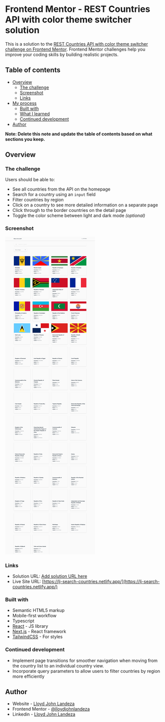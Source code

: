 # Frontend Mentor - REST Countries API with color theme switcher solution

This is a solution to the [REST Countries API with color theme switcher challenge on Frontend Mentor](https://www.frontendmentor.io/challenges/rest-countries-api-with-color-theme-switcher-5cacc469fec04111f7b848ca). Frontend Mentor challenges help you improve your coding skills by building realistic projects. 

## Table of contents

- [Overview](#overview)
  - [The challenge](#the-challenge)
  - [Screenshot](#screenshot)
  - [Links](#links)
- [My process](#my-process)
  - [Built with](#built-with)
  - [What I learned](#what-i-learned)
  - [Continued development](#continued-development)
- [Author](#author)

**Note: Delete this note and update the table of contents based on what sections you keep.**

## Overview

### The challenge

Users should be able to:

- See all countries from the API on the homepage
- Search for a country using an `input` field
- Filter countries by region
- Click on a country to see more detailed information on a separate page
- Click through to the border countries on the detail page
- Toggle the color scheme between light and dark mode *(optional)*

### Screenshot

![](./ss.png)

### Links

- Solution URL: [Add solution URL here](TBD)
- Live Site URL: [https://lj-search-countries.netlify.app/](https://lj-search-countries.netlify.app/)


### Built with

- Semantic HTML5 markup
- Mobile-first workflow
- Typescript
- [React](https://reactjs.org/) - JS library
- [Next.js](https://nextjs.org/) - React framework
- [TailwindCSS](https://tailwindcss.com/) - For styles


### Continued development
- Implement page transitions for smoother navigation when moving from the country list to an individual country view.
- Incorporate query parameters to allow users to filter countries by region more efficiently

## Author

- Website - [Lloyd John Landeza](https://lloydjohncodes.netlify.com/)
- Frontend Mentor - [@lloydjohnlandeza](https://www.frontendmentor.io/profile/lloydjohnlandeza)
- Linkedin - [Lloyd John Landeza](https://www.linkedin.com/in/lloydjohnlandeza/)